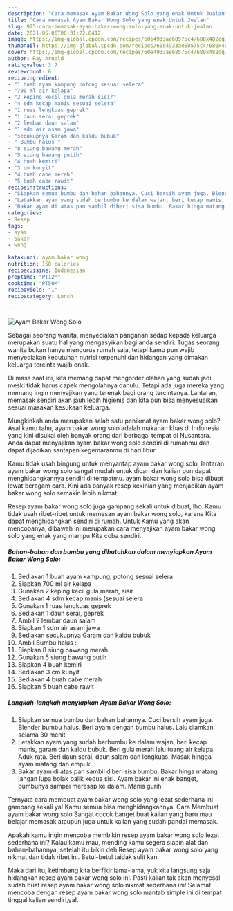 ```yaml
---
description: "Cara memasak Ayam Bakar Wong Solo yang enak Untuk Jualan"
title: "Cara memasak Ayam Bakar Wong Solo yang enak Untuk Jualan"
slug: 925-cara-memasak-ayam-bakar-wong-solo-yang-enak-untuk-jualan
date: 2021-05-06T00:31:22.041Z
image: https://img-global.cpcdn.com/recipes/60e4933ae68575c4/680x482cq70/ayam-bakar-wong-solo-foto-resep-utama.jpg
thumbnail: https://img-global.cpcdn.com/recipes/60e4933ae68575c4/680x482cq70/ayam-bakar-wong-solo-foto-resep-utama.jpg
cover: https://img-global.cpcdn.com/recipes/60e4933ae68575c4/680x482cq70/ayam-bakar-wong-solo-foto-resep-utama.jpg
author: Ray Arnold
ratingvalue: 3.7
reviewcount: 6
recipeingredient:
- "1 buah ayam kampung potong sesuai selera"
- "700 ml air kelapa"
- "2 keping kecil gula merah sisir"
- "4 sdm kecap manis sesuai selera"
- "1 ruas lengkuas geprek"
- "1 daun serai geprek"
- "2 lembar daun salam"
- "1 sdm air asam jawa"
- "secukupnya Garam dan kaldu bubuk"
- " Bumbu halus "
- "8 siung bawang merah"
- "5 siung bawang putih"
- "4 buah kemiri"
- "3 cm kunyit"
- "4 buah cabe merah"
- "5 buah cabe rawit"
recipeinstructions:
- "Siapkan semua bumbu dan bahan bahannya. Cuci bersih ayam juga. Blender bumbu halus. Beri ayam dengan bumbu halus. Lalu diamkan selama 30 menit"
- "Letakkan ayam yang sudah berbumbu ke dalam wajan, beri kecap manis, garam dan kaldu bubuk. Beri gula merah lalu tuang air kelapa. Aduk rata. Beri daun serai, daun salam dan lengkuas. Masak hingga ayam matang dan empuk."
- "Bakar ayam di atas pan sambil diberi sisa bumbu. Bakar hinga matang jangan lupa bolak balik kedua sisi. Ayam bakar ini enak banget, bumbunya sampai meresap ke dalam. Manis gurih"
categories:
- Resep
tags:
- ayam
- bakar
- wong

katakunci: ayam bakar wong 
nutrition: 158 calories
recipecuisine: Indonesian
preptime: "PT12M"
cooktime: "PT50M"
recipeyield: "1"
recipecategory: Lunch

---
```



![Ayam Bakar Wong Solo](https://img-global.cpcdn.com/recipes/60e4933ae68575c4/680x482cq70/ayam-bakar-wong-solo-foto-resep-utama.jpg)

Sebagai seorang wanita, menyediakan panganan sedap kepada keluarga merupakan suatu hal yang mengasyikan bagi anda sendiri. Tugas seorang  wanita bukan hanya mengurus rumah saja, tetapi kamu pun wajib menyediakan kebutuhan nutrisi terpenuhi dan hidangan yang dimakan keluarga tercinta wajib enak.

Di masa  saat ini, kita memang dapat mengorder olahan yang sudah jadi meski tidak harus capek mengolahnya dahulu. Tetapi ada juga mereka yang memang ingin menyajikan yang terenak bagi orang tercintanya. Lantaran, memasak sendiri akan jauh lebih higienis dan kita pun bisa menyesuaikan sesuai masakan kesukaan keluarga. 



Mungkinkah anda merupakan salah satu penikmat ayam bakar wong solo?. Asal kamu tahu, ayam bakar wong solo adalah makanan khas di Indonesia yang kini disukai oleh banyak orang dari berbagai tempat di Nusantara. Anda dapat menyajikan ayam bakar wong solo sendiri di rumahmu dan dapat dijadikan santapan kegemaranmu di hari libur.

Kamu tidak usah bingung untuk menyantap ayam bakar wong solo, lantaran ayam bakar wong solo sangat mudah untuk dicari dan kalian pun dapat menghidangkannya sendiri di tempatmu. ayam bakar wong solo bisa dibuat lewat beragam cara. Kini ada banyak resep kekinian yang menjadikan ayam bakar wong solo semakin lebih nikmat.

Resep ayam bakar wong solo juga gampang sekali untuk dibuat, lho. Kamu tidak usah ribet-ribet untuk memesan ayam bakar wong solo, karena Kita dapat menghidangkan sendiri di rumah. Untuk Kamu yang akan mencobanya, dibawah ini merupakan cara menyajikan ayam bakar wong solo yang enak yang mampu Kita coba sendiri.

<!--inarticleads1-->

##### Bahan-bahan dan bumbu yang dibutuhkan dalam menyiapkan Ayam Bakar Wong Solo:

1. Sediakan 1 buah ayam kampung, potong sesuai selera
1. Siapkan 700 ml air kelapa
1. Gunakan 2 keping kecil gula merah, sisir
1. Sediakan 4 sdm kecap manis (sesuai selera
1. Gunakan 1 ruas lengkuas geprek
1. Sediakan 1 daun serai, geprek
1. Ambil 2 lembar daun salam
1. Siapkan 1 sdm air asam jawa
1. Sediakan secukupnya Garam dan kaldu bubuk
1. Ambil  Bumbu halus :
1. Siapkan 8 siung bawang merah
1. Gunakan 5 siung bawang putih
1. Siapkan 4 buah kemiri
1. Sediakan 3 cm kunyit
1. Sediakan 4 buah cabe merah
1. Siapkan 5 buah cabe rawit




<!--inarticleads2-->

##### Langkah-langkah menyiapkan Ayam Bakar Wong Solo:

1. Siapkan semua bumbu dan bahan bahannya. Cuci bersih ayam juga. Blender bumbu halus. Beri ayam dengan bumbu halus. Lalu diamkan selama 30 menit
1. Letakkan ayam yang sudah berbumbu ke dalam wajan, beri kecap manis, garam dan kaldu bubuk. Beri gula merah lalu tuang air kelapa. Aduk rata. Beri daun serai, daun salam dan lengkuas. Masak hingga ayam matang dan empuk.
1. Bakar ayam di atas pan sambil diberi sisa bumbu. Bakar hinga matang jangan lupa bolak balik kedua sisi. Ayam bakar ini enak banget, bumbunya sampai meresap ke dalam. Manis gurih




Ternyata cara membuat ayam bakar wong solo yang lezat sederhana ini gampang sekali ya! Kamu semua bisa menghidangkannya. Cara Membuat ayam bakar wong solo Sangat cocok banget buat kalian yang baru mau belajar memasak ataupun juga untuk kalian yang sudah pandai memasak.

Apakah kamu ingin mencoba membikin resep ayam bakar wong solo lezat sederhana ini? Kalau kamu mau, mending kamu segera siapin alat dan bahan-bahannya, setelah itu bikin deh Resep ayam bakar wong solo yang nikmat dan tidak ribet ini. Betul-betul taidak sulit kan. 

Maka dari itu, ketimbang kita berfikir lama-lama, yuk kita langsung saja hidangkan resep ayam bakar wong solo ini. Pasti kalian tak akan menyesal sudah buat resep ayam bakar wong solo nikmat sederhana ini! Selamat mencoba dengan resep ayam bakar wong solo mantab simple ini di tempat tinggal kalian sendiri,ya!.

